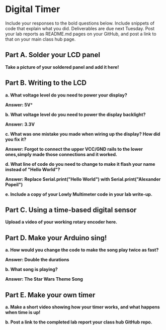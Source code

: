 # Digital Timer
 
Include your responses to the bold questions below. Include snippets of code that explain what you did. Deliverables are due next Tuesday. Post your lab reports as README.md pages on your GitHub, and post a link to that on your main class hub page.

## Part A. Solder your LCD panel

**Take a picture of your soldered panel and add it here!**

## Part B. Writing to the LCD
 
**a. What voltage level do you need to power your display?**

**Answer: 5V***

**b. What voltage level do you need to power the display backlight?**

**Answer: 3.3V**
   
**c. What was one mistake you made when wiring up the display? How did you fix it?**

**Answer: Forgot to connect the upper VCC/GND rails to the lower ones,simply made those connections and it worked.**

**d. What line of code do you need to change to make it flash your name instead of "Hello World"?**

**Answer: Replace Serial.print("Hello World") with Serial.print("Alexander Popeil")**
 
**e. Include a copy of your Lowly Multimeter code in your lab write-up.**


## Part C. Using a time-based digital sensor

**Upload a video of your working rotary encoder here.**


## Part D. Make your Arduino sing!

**a. How would you change the code to make the song play twice as fast?**

**Answer: Double the durations**
 
**b. What song is playing?**

**Answer: The Star Wars Theme Song**

## Part E. Make your own timer

**a. Make a short video showing how your timer works, and what happens when time is up!**

**b. Post a link to the completed lab report your class hub GitHub repo.**
